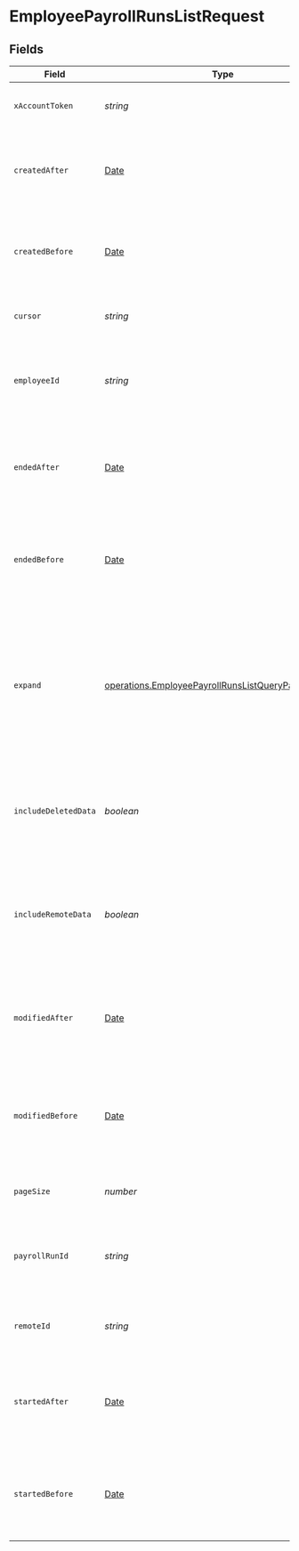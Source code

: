 # EmployeePayrollRunsListRequest


## Fields

| Field                                                                                                                           | Type                                                                                                                            | Required                                                                                                                        | Description                                                                                                                     |
| ------------------------------------------------------------------------------------------------------------------------------- | ------------------------------------------------------------------------------------------------------------------------------- | ------------------------------------------------------------------------------------------------------------------------------- | ------------------------------------------------------------------------------------------------------------------------------- |
| `xAccountToken`                                                                                                                 | *string*                                                                                                                        | :heavy_check_mark:                                                                                                              | Token identifying the end user.                                                                                                 |
| `createdAfter`                                                                                                                  | [Date](https://developer.mozilla.org/en-US/docs/Web/JavaScript/Reference/Global_Objects/Date)                                   | :heavy_minus_sign:                                                                                                              | If provided, will only return objects created after this datetime.                                                              |
| `createdBefore`                                                                                                                 | [Date](https://developer.mozilla.org/en-US/docs/Web/JavaScript/Reference/Global_Objects/Date)                                   | :heavy_minus_sign:                                                                                                              | If provided, will only return objects created before this datetime.                                                             |
| `cursor`                                                                                                                        | *string*                                                                                                                        | :heavy_minus_sign:                                                                                                              | The pagination cursor value.                                                                                                    |
| `employeeId`                                                                                                                    | *string*                                                                                                                        | :heavy_minus_sign:                                                                                                              | If provided, will only return employee payroll runs for this employee.                                                          |
| `endedAfter`                                                                                                                    | [Date](https://developer.mozilla.org/en-US/docs/Web/JavaScript/Reference/Global_Objects/Date)                                   | :heavy_minus_sign:                                                                                                              | If provided, will only return employee payroll runs ended after this datetime.                                                  |
| `endedBefore`                                                                                                                   | [Date](https://developer.mozilla.org/en-US/docs/Web/JavaScript/Reference/Global_Objects/Date)                                   | :heavy_minus_sign:                                                                                                              | If provided, will only return employee payroll runs ended before this datetime.                                                 |
| `expand`                                                                                                                        | [operations.EmployeePayrollRunsListQueryParamExpand](../../../sdk/models/operations/employeepayrollrunslistqueryparamexpand.md) | :heavy_minus_sign:                                                                                                              | Which relations should be returned in expanded form. Multiple relation names should be comma separated without spaces.          |
| `includeDeletedData`                                                                                                            | *boolean*                                                                                                                       | :heavy_minus_sign:                                                                                                              | Whether to include data that was marked as deleted by third party webhooks.                                                     |
| `includeRemoteData`                                                                                                             | *boolean*                                                                                                                       | :heavy_minus_sign:                                                                                                              | Whether to include the original data Merge fetched from the third-party to produce these models.                                |
| `modifiedAfter`                                                                                                                 | [Date](https://developer.mozilla.org/en-US/docs/Web/JavaScript/Reference/Global_Objects/Date)                                   | :heavy_minus_sign:                                                                                                              | If provided, only objects synced by Merge after this date time will be returned.                                                |
| `modifiedBefore`                                                                                                                | [Date](https://developer.mozilla.org/en-US/docs/Web/JavaScript/Reference/Global_Objects/Date)                                   | :heavy_minus_sign:                                                                                                              | If provided, only objects synced by Merge before this date time will be returned.                                               |
| `pageSize`                                                                                                                      | *number*                                                                                                                        | :heavy_minus_sign:                                                                                                              | Number of results to return per page.                                                                                           |
| `payrollRunId`                                                                                                                  | *string*                                                                                                                        | :heavy_minus_sign:                                                                                                              | If provided, will only return employee payroll runs for this employee.                                                          |
| `remoteId`                                                                                                                      | *string*                                                                                                                        | :heavy_minus_sign:                                                                                                              | The API provider's ID for the given object.                                                                                     |
| `startedAfter`                                                                                                                  | [Date](https://developer.mozilla.org/en-US/docs/Web/JavaScript/Reference/Global_Objects/Date)                                   | :heavy_minus_sign:                                                                                                              | If provided, will only return employee payroll runs started after this datetime.                                                |
| `startedBefore`                                                                                                                 | [Date](https://developer.mozilla.org/en-US/docs/Web/JavaScript/Reference/Global_Objects/Date)                                   | :heavy_minus_sign:                                                                                                              | If provided, will only return employee payroll runs started before this datetime.                                               |